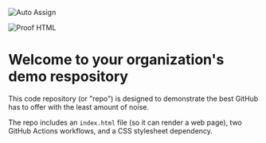 ![Auto Assign](https://github.com/shubhsik-org/demo-repository/actions/workflows/auto-assign.yml/badge.svg)

![Proof HTML](https://github.com/shubhsik-org/demo-repository/actions/workflows/proof-html.yml/badge.svg)

# Welcome to your organization's demo respository
This code repository (or "repo") is designed to demonstrate the best GitHub has to offer with the least amount of noise.

The repo includes an `index.html` file (so it can render a web page), two GitHub Actions workflows, and a CSS stylesheet dependency.
